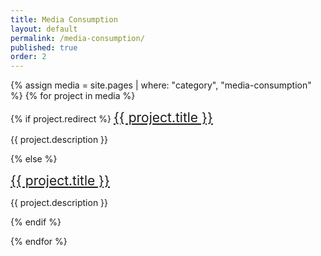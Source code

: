 ```yaml
---
title: Media Consumption
layout: default
permalink: /media-consumption/
published: true
order: 2
---
```


{% assign media = site.pages | where: "category", "media-consumption" %}
{% for project in media %}

{% if project.redirect %}
<a href="{{ project.redirect }}" target="_blank"  style="font-size: 1.5em;">
    {{ project.title }}
</a>

{{ project.description }}

{% else %}

<a href="{{ project.url | prepend: site.baseurl | prepend: site.url }}" style="font-size: 1.5em;">
    {{ project.title }}
</a>

{{ project.description }}

{% endif %}

{% endfor %}